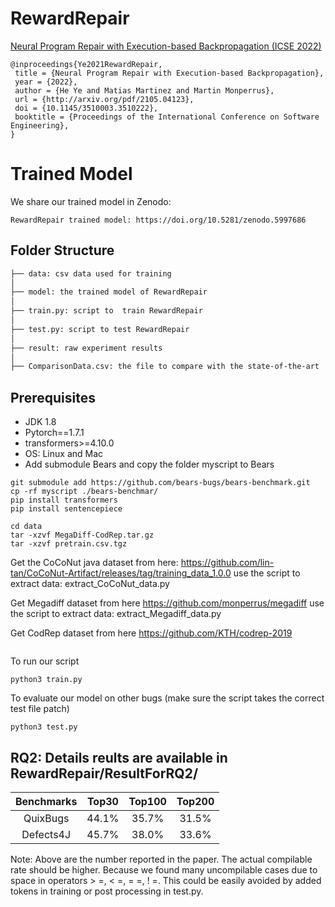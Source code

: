# RewardRepair
[Neural Program Repair with Execution-based Backpropagation (ICSE 2022)](http://arxiv.org/pdf/2105.04123)

```
@inproceedings{Ye2021RewardRepair,
 title = {Neural Program Repair with Execution-based Backpropagation},
 year = {2022},
 author = {He Ye and Matias Martinez and Martin Monperrus},
 url = {http://arxiv.org/pdf/2105.04123},
 doi = {10.1145/3510003.3510222},
 booktitle = {Proceedings of the International Conference on Software Engineering},
}

```

# Trained Model
We share our trained model in Zenodo:
```
RewardRepair trained model: https://doi.org/10.5281/zenodo.5997686
```
 


## Folder Structure
 ```bash
 ├── data: csv data used for training
 │ 
 ├── model: the trained model of RewardRepair
 │
 ├── train.py: script to  train RewardRepair
 │
 ├── test.py: script to test RewardRepair
 │
 ├── result: raw experiment results
 │
 ├── ComparisonData.csv: the file to compare with the state-of-the-art
 
```

## Prerequisites

* JDK 1.8
* Pytorch==1.7.1
* transformers>=4.10.0
* OS: Linux and Mac
* Add submodule Bears and copy the folder myscript to Bears


```
git submodule add https://github.com/bears-bugs/bears-benchmark.git
cp -rf myscript ./bears-benchmar/
pip install transformers
pip install sentencepiece
```

```
cd data
tar -xzvf MegaDiff-CodRep.tar.gz
tar -xzvf pretrain.csv.tgz
```
Get the CoCoNut java dataset from here: https://github.com/lin-tan/CoCoNut-Artifact/releases/tag/training_data_1.0.0
use the script to extract data: extract_CoCoNut_data.py

Get Megadiff dataset from here https://github.com/monperrus/megadiff
use the script to extract data: extract_Megadiff_data.py

Get CodRep dataset from here https://github.com/KTH/codrep-2019

```
```
To run our script
```
python3 train.py
```

To evaluate our model on other bugs (make sure the script takes the correct test file patch)
```
python3 test.py
```



## RQ2: Details reults are available in RewardRepair/ResultForRQ2/
| Benchmarks | Top30 | Top100 | Top200 |
| :---: | :---: | :---: |:---: |
| QuixBugs | 44.1% | 35.7% | 31.5%|
| Defects4J | 45.7% | 38.0% |33.6%|

Note: Above are the number reported in the paper. The actual compilable rate should be higher. Because we found many uncompilable cases due to space in  operators > =, < =, = =, ! =.
This could be easily avoided by added tokens in training or post processing in test.py.
